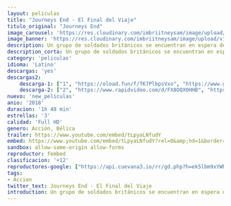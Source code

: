 ```yaml
---
layout: peliculas
title: "Journeys End - El Final del Viaje"
titulo_original: "Journeys End"
image_carousel: 'https://res.cloudinary.com/imbriitneysam/image/upload/v1542476453/JORUNEY-POSTER-min.jpg'
image_banner: 'https://res.cloudinary.com/imbriitneysam/image/upload/v1542476453/JOURNEY-BANNER-min.jpg'
description: Un grupo de soldados británicos se encuentran en espera de una masiva ofensiva alemana durante la Primera Guerra Mundial.
description_corta: Un grupo de soldados británicos se encuentran en espera de una masiva ofensiva alemana durante la Primera Guerra Mundial.
category: 'peliculas'
idioma: 'Latino'
descargas: 'yes'
descargas2:
    descarga-1: ["1", "https://oload.fun/f/TK7PlbpsVxo", "https://www.google.com/s2/favicons?domain=openload.co","OpenLoad","https://res.cloudinary.com/imbriitneysam/image/upload/v1541473684/mexico.png", "Latino", "Full HD"]
    descarga-2: ["2", "https://www.rapidvideo.com/d/FX8OQX0HHB", "https://www.google.com/s2/favicons?domain=www.rapidvideo.com","RapidVideo","https://res.cloudinary.com/imbriitneysam/image/upload/v1541473684/mexico.png", "Latino", "Full HD"]
nuevo: 'new_peliculas'
anio: '2018'
duracion: '1h 48 min'
estrellas: '3'
calidad: 'Full HD'
genero: Acción, Bélica
trailer: https://www.youtube.com/embed/tLpyaLNfudY
embed: https://www.youtube.com/embed/tLpyaLNfudY?rel=0&amp;hd=1&border=0&wmode=opaque&enablejsapi=1&modestbranding=1&controls=1&showinfo=1
sandbox: allow-same-origin allow-forms
reproductor: fembed
clasificacion: '+12'
reproductores-google: ["https://api.cuevana3.io/rr/gd.php?h=ek5lbm9xYWNrS0xJMVp5b21KREk0dFBLbjVkaHhkRGdrOG1jbnBpUnhhS1YwS1dJb3MrMjM5elFtWWQwc0xURnNzYVNnS3lzMmNYVDNINkJyTEtxMkxpU3FadVkyUT09"]
tags:
- Accion
twitter_text: Journeys End - El Final del Viaje
introduction: Un grupo de soldados británicos se encuentran en espera de una masiva ofensiva alemana durante la Primera Guerra Mundial.
---
```












